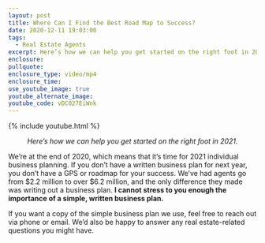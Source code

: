 ```yaml
---
layout: post
title: Where Can I Find the Best Road Map to Success?
date: 2020-12-11 19:03:00
tags:
  - Real Estate Agents
excerpt: Here’s how we can help you get started on the right foot in 2021.
enclosure:
pullquote:
enclosure_type: video/mp4
enclosure_time:
use_youtube_image: true
youtube_alternate_image:
youtube_code: vDC027EiWnk
---
```


{% include youtube.html %}

<p style="text-align: center;"><em>Here’s how we can help you get started on the right foot in 2021.</em></p>

We’re at the end of 2020, which means that it’s time for 2021 individual business planning. If you don’t have a written business plan for next year, you don’t have a GPS or roadmap for your success. We’ve had agents go from $2.2 million to over $6.2 million, and the only difference they made was writing out a business plan. **I cannot stress to you enough the importance of a simple, written business plan.**

If you want a copy of the simple business plan we use, feel free to reach out via phone or email. We’d also be happy to answer any real estate-related questions you might have.
